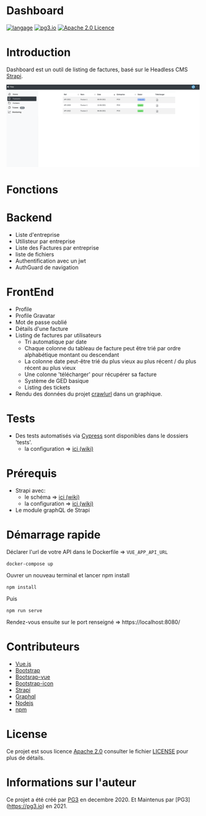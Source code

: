 Dashboard
===
[![langage](https://img.shields.io/badge/Langage-vue.js-green.svg)](https://vuejs.org/)
[![pg3.io](https://img.shields.io/badge/made%20by-PG3-orange.svg)](https://twitter.com/pg3io/)
[![Apache 2.0 Licence](https://img.shields.io/hexpm/l/plug.svg)](LICENCE)

# Introduction
Dashboard est un outil de listing de factures, basé sur le Headless CMS [Strapi](https://github.com/strapi/strapi).

![Image](assets/dashboard2.png)

# Fonctions

# Backend
* Liste d'entreprise
* Utilisteur par entreprise
* Liste des Factures par entreprise
* liste de fichiers
* Authentification avec un jwt
* AuthGuard de navigation


# FrontEnd
* Profile
* Profile Gravatar
* Mot de passe oublié
* Détails d'une facture
* Listing de factures par utilisateurs
    * Tri automatique par date
    * Chaque colonne du tableau de facture peut être trié par ordre alphabétique montant ou descendant
    * La colonne date peut-être trié du plus vieux au plus récent / du plus récent au plus vieux
    * Une colonne 'télécharger' pour récupérer sa facture
  * Système de GED basique
  * Listing des tickets
* Rendu des données du projet [crawlurl](https://github.com/pg3io/crawlurl) dans un graphique.


# Tests
* Des tests automatisés via [Cypress](https://cypress.io) sont disponibles dans le dossiers 'tests'.
  * la configuration => [ici (wiki)](https://github.com/pg3io/dashboard3/wiki/Tests-Automatis%C3%A9s)



# Prérequis
* Strapi avec:
  * le schéma => [ici (wiki)](https://github.com/pg3io/dashboard3/wiki/Strapi-sch%C3%A9ma)
  * la configuration => [ici (wiki)](https://github.com/pg3io/dashboard3/wiki/Strapi-configuration)
* Le module graphQL de Strapi


# Démarrage rapide
Déclarer l'url de votre API dans le Dockerfile => ``VUE_APP_API_URL``
```
docker-compose up
```
Ouvrer un nouveau terminal et lancer npm install
```
npm install
```
Puis
```
npm run serve
```
Rendez-vous ensuite sur le port renseigné => https://localhost:8080/


# Contributeurs

* [Vue.js](https://vuejs.org/)
* [Bootstrap](https://getbootstrap.com/)
* [Bootsrap-vue](https://bootstrap-vue.org/)
* [Bootstrap-icon](https://icons.getbootstrap.com/)
* [Strapi](https://github.com/strapi/strapi)
* [Graphql](https://graphql.org/)
* [Nodejs](https://nodejs.org/en/)
* [npm](https://www.npmjs.com/)

# License
Ce projet est sous licence [Apache 2.0](https://www.apache.org/licenses/LICENSE-2.0) consulter le fichier [LICENSE](LICENSE) pour plus de détails.

# Informations sur l'auteur
Ce projet a été créé par [PG3](https://pg3.io) en decembre 2020.
Et Maintenus par [PG3] (https://pg3.io) en 2021.
